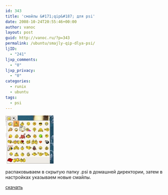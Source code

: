 ```yaml
---
id: 343
title: 'смайлы &#171;qip&#187; для psi'
date: 2008-10-24T20:55:46+00:00
author: vanoc
layout: post
guid: http://vanoc.ru/?p=343
permalink: /ubuntu/smajly-qip-dlya-psi/
ljID:
  - "241"
ljxp_comments:
  - "0"
ljxp_privacy:
  - "0"
categories:
  - runix
  - ubuntu
tags:
  - psi
---
```

[<img class="alignnone size-thumbnail wp-image-345" title="psi_smiles" src="/uploads/psi_smiles-150x150.jpg" alt="" width="150" height="150" />](/uploads/psi_smiles.jpg)

распаковываем в скрытую папку .psi в домашней директории, затем в настройках указываем новые смайлы.

[скачать](/uploads/iconsets.rar)